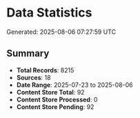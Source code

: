 # Data Statistics

Generated: 2025-08-06 07:27:59 UTC

## Summary

- **Total Records**: 8215
- **Sources**: 18
- **Date Range**: 2025-07-23 to 2025-08-06
- **Content Store Total**: 92
- **Content Store Processed**: 0
- **Content Store Pending**: 92
